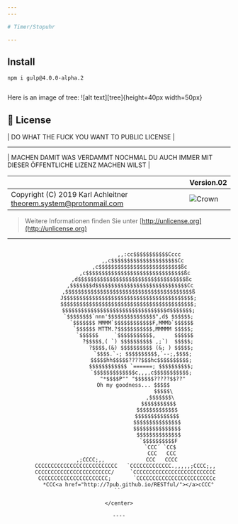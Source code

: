 ```yaml
---
---

# Timer/Stopuhr

---
```


## Install

`npm i gulp@4.0.0-alpha.2`

![]()

Here is an image of tree: 
![alt text][tree]{height=40px width=50px}


[//]: # (Image References)
[Screenshot.png]: ./docs/Screenshot.png "Screenshot"

## 📄 License

| DO WHAT THE FUCK YOU WANT TO PUBLIC LICENSE |

---

| MACHEN DAMIT WAS VERDAMMT NOCHMAL DU AUCH IMMER MIT DIESER ÖFFENTLICHE LIZENZ MACHEN WILST |

| | Version.02  |
|- | -|
| Copyright (C) 2019 Karl Achleitner theorem.system@protonmail.com |![Crown](https://7pub.github.io/_site/license/WTFPL/wtfpl-badge-4.png) |
  > Weitere Informationen finden Sie unter [http://unlicense.org](http://unlicense.org)

---

<center>

````

                   ,,:cc$$$$$$$$$$$Cccc
               ,,c$$$$$$$$$$$$$$$$$$$$$Cc
             ,c$$$$$$$$$$$$$$$$$$$$$$$$$$ßc
          ,c$$$$$$$$$$$$$$$$$$$$$$$$$$$$$$$ßc
        ,d$$$$$$$$$$$$$$$$$$$$$$$$$$$$$$$$$$ßc
       ,$$$$$$$d$$$$$$$$$$$$$$$$$$$$$$$$$$$$$Cc
      ,$$$$$$$$$$$$$$$$$$$$$$$$$$$$$$$$$$$$$$$$ß
      J$$$$$$$$$$$$$$$$$$$$$$$$$$$$$$$$$$$$$$$$$;
      $$$$$$$$$$$$$$$$$$$$$$$$$$$$$$$$$$$$$$$$$$;
      $$$$$$$$$$$$$$$$$$$$$$$$$$$$$$$$$d$$$$$$$;
      `$$$$$$$$`nnn'$$$$$$$$$$$$$$$",d$ $$$$$$;
        `$$$$$$$ MMMM`$$$$$$$$$$$$F,MMMb`$$$$$$
         `$$$$$$ MTTM.?$$$$$$$$$$$,MMMMM $$$$$;
          `$$$$$$     `$$$$$$$$$$$,      $$$$$$
            ?$$$$$,( `) $$$$$$$$$$ ,;`)  $$$$$;
              ?$$$$,(&) $$$$$$$$$$ (&; ) $$$$$;
               `$$$$.`-; $$$$$$$$$$,`--;,$$$$;
              $$$$$hh$$$$$????$$$hc$$$$$$$$$$;
              $$$$$$$$$$$$ `======; $$$$$$$$$$;
              `$$$$$$$$$$$$$c,,,,c$$$$$$$$$$$;
               "*$$$$P"" "$$$$$$?????$$??"
          Oh my goodness... $$$$$ 
                            $$$$$\
                          ,$$$$$$$\
                         $$$$$$$$$$$
                        $$$$$$$$$$$$$
                        $$$$$$$$$$$$$$
                        $$$$$$$$$$$$$$$
                        $$$$$$$$$$$$$$$
                         $$$$$$$$$$$$$$
                         `$$$$$$$$$$F
                          `CCC´ `CC$
                           CCC   CCC
     ,;CCCC;,,             CCC   CCCC
    CCCCCCCCCCCCCCCCCCCCCCCCCC   `CCCCCCCCCCCCC.,,,,,;CCCC;,,
    CCCCCCCCCCCCCCCCCCCCCCCC/     `CCCCCCCCCCCCCCCCCCCCCCCCCC
     CCCCCCCCCCCCCCCCCCCCCC;       `CCCCCCCCCCCCCCCCCCCCCCCCc
      *CCC<a href="http://7pub.github.io/RESTful/"></a>cCCC°
```

</center>

----
